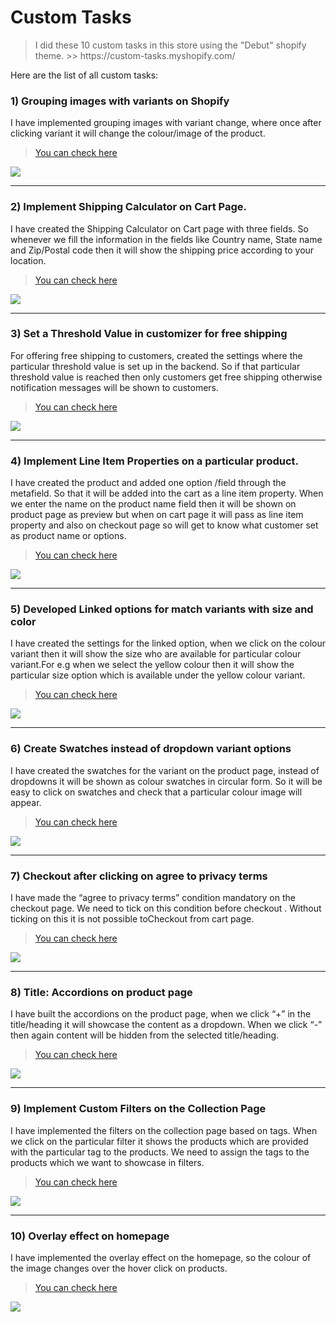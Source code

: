 <h1>Custom Tasks</h1>
<blockquote>
<p dir="auto">I did these 10 custom tasks in this store  using the "Debut" shopify theme.
>> https://custom-tasks.myshopify.com/</p>
</blockquote>
<p>Here are the list of all custom tasks:</p>
<h3>1) Grouping images with variants on Shopify</h3>
<p> I have implemented grouping images with variant change, where once after clicking  variant it will change the colour/image of the product.</p>
<blockquote><a target="_blank" href="https://custom-tasks.myshopify.com/products/alba-armchair?variant=39317662204035">You can check here</a></blockquote>
 <img src="https://user-images.githubusercontent.com/29298440/158370326-54d3f6e7-88b7-435f-94b8-a11bd043a388.png">
 <hr>
<h3>2) Implement Shipping Calculator on Cart Page.</h3>
<p>I have created the Shipping Calculator on Cart page with three fields. So whenever we fill the information in the fields like Country name, State name and Zip/Postal code then it will show the shipping price according to your location.</p>
<blockquote><a target="_blank" href="https://custom-tasks.myshopify.com/cart">You can check here</a></blockquote>
 <img src="https://user-images.githubusercontent.com/29298440/158370824-07360393-46fc-4dd2-a3d4-6f738ddd6f08.png">
 <hr>
<h3>3) Set a Threshold Value in customizer for free shipping</h3>
<p>For offering free shipping to customers, created the settings where the particular threshold value is set up in the backend. So if that particular threshold value is reached then only customers get free shipping otherwise notification messages will be shown to customers.</p>
<blockquote><a target="_blank" href="https://custom-tasks.myshopify.com/cart">You can check here</a></blockquote>
<img src="https://user-images.githubusercontent.com/29298440/158371091-623181e3-1536-47a1-af31-3c81ee6d0a26.png">
<hr>
<h3>4) Implement Line Item Properties on a particular product.</h3>
<p>I have created the product and added one option /field through the metafield. So that it will be added into the cart as a line item property. When we enter the name on the product name field then it will be shown on product page as preview but when on cart page it will pass as line item property and also on checkout page so will get to know what customer set as product name or options.</p>
<blockquote><a  target="_blank" href="https://custom-tasks.myshopify.com/products/alba-sofa-set?variant=39317665448067">You can check here</a></blockquote>
<img src="https://user-images.githubusercontent.com/29298440/158371258-63f1f471-6699-49a0-97a3-2d477a8e3346.png">
<hr>
<h3>5) Developed Linked options for match variants with size and color</h3>
<p>I have created the settings for the linked option, when we click on the colour variant then it will show the size who are available for particular colour variant.For e.g when we select the yellow colour then it will show the particular size option which is available under the yellow colour variant.</p>
<blockquote><a target="_blank" href="https://custom-tasks.myshopify.com/products/alba-sofa-set?variant=39317665448067">You can check here</a></blockquote>
<img src="https://user-images.githubusercontent.com/29298440/158371391-0ccef392-cb6e-460b-9733-69d6d9585fc3.png">
<hr>
<h3>6) Create Swatches instead of dropdown variant options</h3>
<p>I have created the swatches for the variant on the product page, instead of dropdowns it will be shown as colour swatches in circular form. So it will be easy to click on swatches and check that a particular colour image will appear.</p>
<blockquote><a target="_blank" href="https://custom-tasks.myshopify.com/products/alanya-sofa-set">You can check here</a></blockquote>
<img src="https://user-images.githubusercontent.com/29298440/158371602-3a722371-bba9-48cb-81db-0059763d9c5b.png">
<hr>
<h3>7) Checkout after clicking on agree to privacy terms</h3>
<p>I have made the “agree to privacy terms” condition mandatory on the checkout page. We need to tick on this condition before checkout . Without ticking on this it is not possible toCheckout from cart page.</p>
<blockquote><a target="_blank" href="https://custom-tasks.myshopify.com/cart">You can check here</a></blockquote>
<img src="https://user-images.githubusercontent.com/29298440/158371725-4e46e192-507b-435d-9d1c-3002edaad6f7.png">
<hr>
<h3>8) Title: Accordions on product page</h3>
<p>I have built the accordions on the product page, when we click “+” in the title/heading it will showcase the content as a dropdown. When we click “-” then again content will be hidden from the selected title/heading.</p>
<blockquote><a target="_blank" href="https://custom-tasks.myshopify.com/products/alba-sofa-set">You can check here</a></blockquote>
<img src="https://user-images.githubusercontent.com/29298440/158371833-8c3b27d3-bfb7-4a3b-84dd-b8c3319c66ff.png">
<hr>
<h3>9) Implement Custom Filters on the Collection Page</h3>
<p>I have implemented the filters on the collection page based on tags. When we click on the particular filter it shows the products which are provided with the particular tag to the products. We need to assign the tags to the products which we want to showcase in filters.</p>
<blockquote><a target="_blank" href="https://custom-tasks.myshopify.com/collections/all">You can check here</a></blockquote>
<img src="https://user-images.githubusercontent.com/29298440/158744363-964c4a05-64c4-45c9-b698-3baed11c9014.png">
<hr>
<h3>10) Overlay effect on homepage</h3>
<p>I have implemented the overlay effect on the homepage, so the colour of the image changes over the hover click on products.</p>
<blockquote><a target="_blank" href="https://custom-tasks.myshopify.com/">You can check here</a></blockquote>
<img src="https://user-images.githubusercontent.com/29298440/158372049-8e3a3668-b960-4fdf-898b-5c378b103fa0.png">
